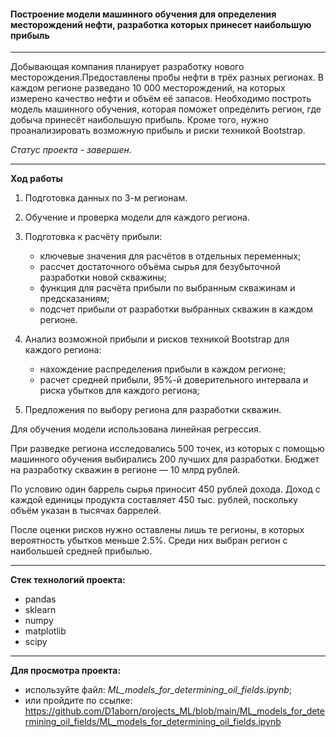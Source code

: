 #### Построение модели машинного обучения для определения месторождений нефти, разработка которых принесет наибольшую прибыль

---

Добывающая компания планирует разработку нового месторождения.Предоставлены пробы нефти в трёх разных регионах. В каждом регионе разведано 10 000 месторождений, на которых измерено качество нефти и объём её запасов. Необходимо построть модель машинного обучения, которая поможет определить регион, где добыча принесёт наибольшую прибыль. Кроме того, нужно проанализировать возможную прибыль и риски техникой Bootstrap.

*Статус проекта - завершен.*
 
---

**Ход работы**

1. Подготовка данных по 3-м регионам.

2. Обучение и проверка модели для каждого региона.
            
3. Подготовка к расчёту прибыли:
    - ключевые значения для расчётов в отдельных переменных;
    - рассчет достаточного объёма сырья для безубыточной разработки новой скважины;
    - функция для расчёта прибыли по выбранным скважинам и предсказаниям;
    - подсчет прибыли от разработки выбранных скважин в каждом регионе.
            
4. Анализ возможной прибыли и рисков техникой Bootstrap для каждого региона:
    - нахождение распределения прибыли в каждом регионе;
    - расчет средней прибыли, 95%-й доверительного интервала и риска убытков для каждого региона;
        
5. Предложения по выбору региона для разработки скважин.

Для обучения модели использована линейная регрессия.

При разведке региона исследовались 500 точек, из которых с помощью машинного обучения выбирались 200 лучших для разработки.
Бюджет на разработку скважин в регионе — 10 млрд рублей.

По условию один баррель сырья приносит 450 рублей дохода. Доход с каждой единицы продукта составляет 450 тыс. рублей, поскольку объём указан в тысячах баррелей.

После оценки рисков нужно оставлены лишь те регионы, в которых вероятность убытков меньше 2.5%. Среди них выбран регион с наибольшей средней прибылью.

---

**Стек технологий проекта:**

- pandas
- sklearn
- numpy
- matplotlib
- scipy

---

**Для просмотра проекта:**
 - используйте файл: *ML_models_for_determining_oil_fields.ipynb*;
 - или пройдите по ссылке: https://github.com/D1aborn/projects_ML/blob/main/ML_models_for_determining_oil_fields/ML_models_for_determining_oil_fields.ipynb
